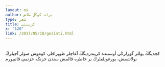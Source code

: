 ```yaml
---
layout: os
author: برات كوڭل طاش
type: شعر
title: كزینتی
x: "120"
link: /2017/05/18/gezinti.html
---
```

<br/>
كچدیگڭ یوللر  
گوزلرڭی أوستندە كزیندردیگڭ آغاچلر  
طوپراقلر، كوموش صولر  
آجیلرڭ بولاشمش، یورغونلقلرڭ  
بر خاطرە قالمش سندن  
حزنڭە حزنمی قاتییورم  
